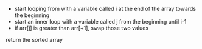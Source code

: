 - start looping from with a variable called i at the end of the array towards the beginning
- start an inner loop with a variable called j from the beginning until i-1
- if arr[j] is greater than arr[+1], swap those two values

return the sorted array